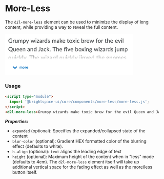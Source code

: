 # More-Less

The `d2l-more-less` element can be used to minimize the display of long content, while providing a way to reveal the full content.

![More-Less](./screenshots/more-less.png?raw=true)

### Usage

```html
<script type="module">
  import '@brightspace-ui/core/components/more-less/more-less.js';
</script>
<d2l-more-less>Grumpy wizards make toxic brew for the evil Queen and Jack.</d2l-more-less>
```

***Properties:***

* `expanded` (optional): Specifies the expanded/collapsed state of the content
* `blur-color` (optional): Gradient HEX formatted color of the blurring effect (defaults to white).
* `h-align` (optional): `text` aligns the leading edge of text
* `height` (optional): Maximum height of the content when in "less" mode (defaults to 4em). The `d2l-more-less` element itself will take up additional vertical space for the fading effect as well as the more/less button itself.
